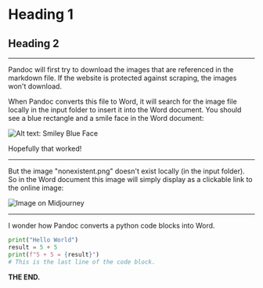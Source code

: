 # Heading 1

## Heading 2

---

Pandoc will first try to download the images that are referenced in the markdown file. If the website is protected against scraping, the images won't download. 

When Pandoc converts this file to Word, it will search for the image file locally in the input folder to insert it into the Word document. You should see a blue rectangle and a smile face in the Word document:

![Alt text: Smiley Blue Face](https://www.google.com/pretend/test-simple.png)

Hopefully that worked!

---

But the image "nonexistent.png" doesn't exist locally (in the input folder). So in the Word document this image will simply display as a clickable link to the online image:

![Image on Midjourney](https://cdn.document360.io/3040c2b6-fead-4744-a3a9-d56d621c6c7e/Images/Documentation/MJ_ImagePrompt_Statue_Flowers.jpg)

---

I wonder how Pandoc converts a python code blocks into Word.

```python
print("Hello World")
result = 5 + 5
print(f"5 + 5 = {result}")
# This is the last line of the code block.
```

**THE END.**